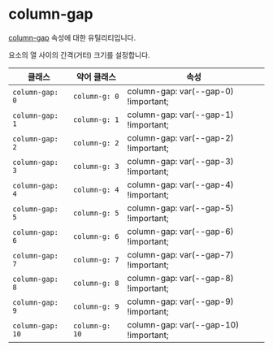 # column-gap

[column-gap](https://developer.mozilla.org/en-US/docs/Web/CSS/column-gap) 속성에 대한 유틸리티입니다.

요소의 열 사이의 간격(거터) 크기를 설정합니다.

<table>
  <thead>
    <tr>
      <th scope="col">클래스</th>
      <th scope="col">약어 클래스</th>
      <th scope="col">속성</th>
    </tr>
  </thead>
  <tbody>
  <!-- column-gap: 0 -->
<tr>
  <td><code>column-gap: 0</code></td>
  <td><code>column-g: 0</code></td>
  <td><span class="code">column-gap: var(--gap-0) !important;</span></td>
</tr>

<!-- column-gap: 1 -->
<tr>
  <td><code>column-gap: 1</code></td>
  <td><code>column-g: 1</code></td>
  <td><span class="code">column-gap: var(--gap-1) !important;</span></td>
</tr>

<!-- column-gap: 2 -->
<tr>
  <td><code>column-gap: 2</code></td>
  <td><code>column-g: 2</code></td>
  <td><span class="code">column-gap: var(--gap-2) !important;</span></td>
</tr>

<!-- column-gap: 3 -->
<tr>
  <td><code>column-gap: 3</code></td>
  <td><code>column-g: 3</code></td>
  <td><span class="code">column-gap: var(--gap-3) !important;</span></td>
</tr>

<!-- column-gap: 4 -->
<tr>
  <td><code>column-gap: 4</code></td>
  <td><code>column-g: 4</code></td>
  <td><span class="code">column-gap: var(--gap-4) !important;</span></td>
</tr>

<!-- column-gap: 5 -->
<tr>
  <td><code>column-gap: 5</code></td>
  <td><code>column-g: 5</code></td>
  <td><span class="code">column-gap: var(--gap-5) !important;</span></td>
</tr>

<!-- column-gap: 6 -->
<tr>
  <td><code>column-gap: 6</code></td>
  <td><code>column-g: 6</code></td>
  <td><span class="code">column-gap: var(--gap-6) !important;</span></td>
</tr>

<!-- column-gap: 7 -->
<tr>
  <td><code>column-gap: 7</code></td>
  <td><code>column-g: 7</code></td>
  <td><span class="code">column-gap: var(--gap-7) !important;</span></td>
</tr>

<!-- column-gap: 8 -->
<tr>
  <td><code>column-gap: 8</code></td>
  <td><code>column-g: 8</code></td>
  <td><span class="code">column-gap: var(--gap-8) !important;</span></td>
</tr>

<!-- column-gap: 9 -->
<tr>
  <td><code>column-gap: 9</code></td>
  <td><code>column-g: 9</code></td>
  <td><span class="code">column-gap: var(--gap-9) !important;</span></td>
</tr>

<!-- column-gap: 10 -->
<tr>
  <td><code>column-gap: 10</code></td>
  <td><code>column-g: 10</code></td>
  <td><span class="code">column-gap: var(--gap-10) !important;</span></td>
</tr>

  </tbody>

</table>
